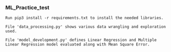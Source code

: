 ### ML_Practice_test
	Run pip3 install -r requirements.txt to install the needed libraries. 

	File 'data_processing.py' shows various data wrangling and exploration used.

	File 'model_development.py' defines Linear Regression and Multiple Linear Regression model evaluated along with Mean Square Error. 
